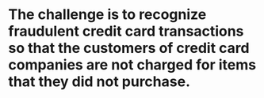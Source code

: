 # The challenge is to recognize fraudulent credit card transactions so that the customers of credit card companies are not charged for items that they did not purchase.
